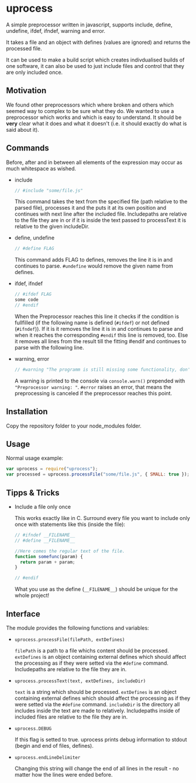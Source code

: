 ﻿uprocess
========

A simple preprocessor written in javascript, supports include, define, undefine, ifdef, ifndef, warning and error.

It takes a file and an object with defines (values are ignored) and returns the processed file. 

It can be used to make a build script which creates indivdualised builds of one software, it can also be used to just include files and control that they are only included once.

Motivation
----------

We found other preprocessors which where broken and others which seemed way to complex to be sure what they do.
We wanted to use a preprocessor which works and which is easy to understand. It should be **very** clear what it does and what it doesn't (i.e. it should exactly do what is said about it).


Commands
--------
Before, after and in between all elements of the expression may occur as much whitespace as wished.

* include
  ```javascript
  // #include "some/file.js"
  ```
  This command takes the text from the specified file (path relative to the parsed file), processes it and the puts it at its own position and continues with next line after the included file. Includepaths are relative to the file they are in or if it is inside the text passed to processText it is relative to the given includeDir.
 
* define, undefine
  ```javascript
  // #define FLAG
  ```
  This command adds FLAG to defines, removes the line it is in and continues to parse. ``#undefine`` would remove the given name from defines.
 
* ifdef, ifndef
  ```javascript
  // #ifdef FLAG
  some code
  // #endif
  ```
  When the Preprocessor reaches this line it checks if the condition is fullfilled (if the following name is defined (``#ifdef``) or not defined (``#ifndef``)). If it is it removes the line it is in and continues to parse and when it reaches the corresponding ``#endif`` this line is removed, too. Else it removes all lines from the result till the fitting #endif and continues to parse with the following line.

* warning, error
  ```javascript
  // #warning "The programm is still missing some functionality, don't deliver!"
  ```
  A warning is printed to the console via ``console.warn()`` prepended with ``"Preprocessor warning: "``. ``#error`` raises an error, that means the preprocessing is canceled if the preprocessor reaches this point.


Installation
------------

Copy the repository folder to your node_modules folder.


Usage
-----

Normal usage example:

  ```javascript
  var uprocess = require("uprocess");
  var processed = uprocess.processFile("some/file.js", { SMALL: true });
  ```

Tipps & Tricks
--------------

* Include a file only once

  This works exactly like in C. Surround every file you want to include only once with statements like this (inside the file):
  ```javascript
  // #ifndef __FILENAME__
  // #define __FILENAME__
  
  //Here comes the regular text of the file.
  function somefunc(param) {
    return param + param;
  }
  
  // #endif
  ```
  What you use as the define (``__FILENAME__``) should be unique for the whole project! 

Interface
---------

The module provides the following functions and variables:

* ``uprocess.processFile(filePath, extDefines)``

  ``filePath`` is a path to a file whichs content should be processed. ``extDefines`` is an object containing external defines which should affect the processing as if they were setted via the ``#define`` command. Includepaths are relative to the file they are in.

* ``uprocess.processText(text, extDefines, includeDir)``

  ``text`` is a string which should be processed. ``extDefines`` is an object containing external defines which should affect the processing as if they were setted via the ``#define`` command. ``includeDir`` is the directory all includes inside the text are made to relatively. Includepaths inside of included files are relative to the file they are in.

* ``uprocess.DEBUG``

  If this flag is setted to true. uprocess prints debug information to stdout (begin and end of files, defines).

* ``uprocess.endLineDelimiter``

  Changing this string will change the end of all lines in the result - no matter how the lines were ended before.
